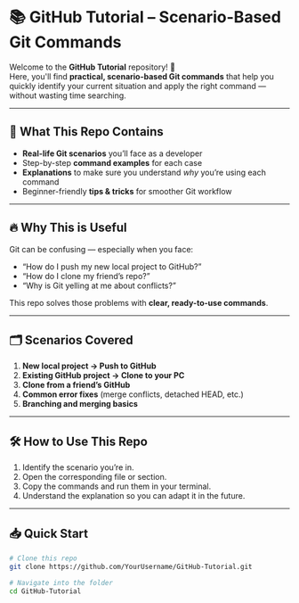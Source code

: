 # 📚 GitHub Tutorial – Scenario-Based Git Commands

Welcome to the **GitHub Tutorial** repository! 🚀  
Here, you'll find **practical, scenario-based Git commands** that help you quickly identify your current situation and apply the right command — without wasting time searching.

---

## 📌 What This Repo Contains
- **Real-life Git scenarios** you’ll face as a developer
- Step-by-step **command examples** for each case
- **Explanations** to make sure you understand *why* you’re using each command
- Beginner-friendly **tips & tricks** for smoother Git workflow

---

## 🔥 Why This is Useful
Git can be confusing — especially when you face:
- “How do I push my new local project to GitHub?”
- “How do I clone my friend’s repo?”
- “Why is Git yelling at me about conflicts?”

This repo solves those problems with **clear, ready-to-use commands**.

---

## 🗂 Scenarios Covered
1. **New local project → Push to GitHub**
2. **Existing GitHub project → Clone to your PC**
3. **Clone from a friend’s GitHub**
4. **Common error fixes** (merge conflicts, detached HEAD, etc.)
5. **Branching and merging basics**

---

## 🛠 How to Use This Repo
1. Identify the scenario you’re in.
2. Open the corresponding file or section.
3. Copy the commands and run them in your terminal.
4. Understand the explanation so you can adapt it in the future.

---

## 📥 Quick Start
```bash
# Clone this repo
git clone https://github.com/YourUsername/GitHub-Tutorial.git

# Navigate into the folder
cd GitHub-Tutorial
